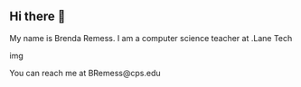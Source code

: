 ## Hi there 👋
<p>My name is Brenda Remess.  I am a computer science teacher at .<a src="https://lanetech.org/">Lane Tech</a></p> 
img<src="" alt=School Logo>

<p>You can reach me at BRemess@cps.edu</p>
<!--
**bremess/bremess** is a ✨ _special_ ✨ repository because its `README.md` (this file) appears on your GitHub profile.

Here are some ideas to get you started:

- 🔭 I’m currently working on ...
- 🌱 I’m currently learning ...
- 👯 I’m looking to collaborate on ...
- 🤔 I’m looking for help with ...
- 💬 Ask me about ...
- 📫 How to reach me: ...
- 😄 Pronouns: ...
- ⚡ Fun fact: ...
-->
